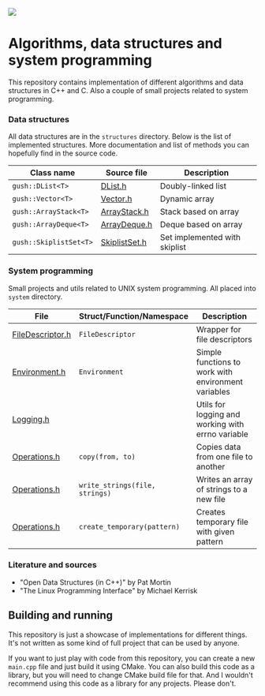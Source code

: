 ![](https://github.com/vadimgush/algorithms/workflows/CMake/badge.svg)

# Algorithms, data structures and system programming

This repository contains implementation of different algorithms and data structures in C++ and C. Also a couple
of small projects related to system programming.

### Data structures

All data structures are in the `structures` directory. Below is the list of implemented structures.
More documentation and list of methods you can hopefully find in the source code. 

| Class name | Source file  | Description |
| --- | --- | --- |
| `gush::DList<T>` | [DList.h](structures/DList.h) | Doubly-linked list |
| `gush::Vector<T>` | [Vector.h](structures/Vector.h) | Dynamic array |
| `gush::ArrayStack<T>` | [ArrayStack.h](structures/ArrayStack.h) | Stack based on array |
| `gush::ArrayDeque<T>` | [ArrayDeque.h](structures/ArrayDeque.h) | Deque based on array |
| `gush::SkiplistSet<T>` | [SkiplistSet.h](structures/SkiplistSet.h) | Set implemented with skiplist |

### System programming

Small projects and utils related to UNIX system programming. All placed into `system` directory. 

| File | Struct/Function/Namespace | Description |
| --- | --- | --- |
| [FileDescriptor.h](system/utils/FileDescriptor.h) | `FileDescriptor` | Wrapper for file descriptors |
| [Environment.h](system/utils/Environment.h) | `Environment` | Simple functions to work with environment variables |
| [Logging.h](system/utils/Logging.h) | | Utils for logging and working with errno variable |
| [Operations.h](system/Operations.h) | `copy(from, to)` | Copies data from one file to another |
| [Operations.h](system/Operations.h) | `write_strings(file, strings)` | Writes an array of strings to a new file |
| [Operations.h](system/Operations.h) | `create_temporary(pattern)` | Creates temporary file with given pattern |

### Literature and sources

 * "Open Data Structures (in C++)" by Pat Mortin
 * "The Linux Programming Interface" by Michael Kerrisk

## Building and running

This repository is just a showcase of implementations for different things. It's not written as some kind of
full project that can be used by anyone.

If you want to just play with code from this repository, you can create a new `main.cpp` file and just 
build it using CMake. You can also build this code as a library, but you will need to change CMake build file for that.
And I wouldn't recommend using this code as a library for any projects. Please don't.
